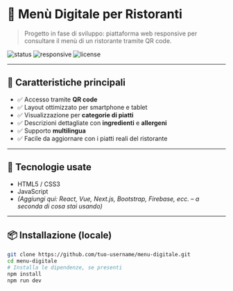# 📲 Menù Digitale per Ristoranti

> Progetto in fase di sviluppo: piattaforma web responsive per consultare il menù di un ristorante tramite QR code.

![status](https://img.shields.io/badge/status-in%20development-yellow)
![responsive](https://img.shields.io/badge/design-mobile--first-blue)
![license](https://img.shields.io/badge/license-MIT-green)

---

## 🚀 Caratteristiche principali

- ✅ Accesso tramite **QR code**
- ✅ Layout ottimizzato per smartphone e tablet
- ✅ Visualizzazione per **categorie di piatti**
- ✅ Descrizioni dettagliate con **ingredienti** e **allergeni**
- ✅ Supporto **multilingua**
- ✅ Facile da aggiornare con i piatti reali del ristorante

---

## 🧰 Tecnologie usate

- HTML5 / CSS3  
- JavaScript  
- *(Aggiungi qui: React, Vue, Next.js, Bootstrap, Firebase, ecc. – a seconda di cosa stai usando)*

---

## 📦 Installazione (locale)

```bash
git clone https://github.com/tuo-username/menu-digitale.git
cd menu-digitale
# Installa le dipendenze, se presenti
npm install
npm run dev
